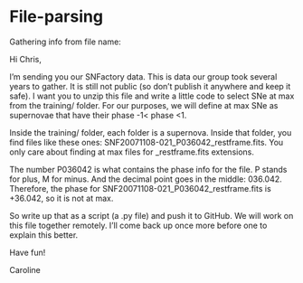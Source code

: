 # File-parsing

Gathering info from file name:

Hi Chris,

I’m sending you our SNFactory data. This is data our group took several years to gather. It is still not public (so don’t publish it anywhere and keep it safe). I want you to unzip this file and write a little code to select SNe at max from the training/ folder. For our purposes, we will define at max SNe as supernovae that have their phase -1< phase <1.

Inside the training/ folder, each folder is a supernova. Inside that folder, you find files like these ones: SNF20071108-021_P036042_restframe.fits. You only care about finding at max files for _restframe.fits extensions.

The number P036042 is what contains the phase info for the file. P stands for plus, M for minus. And the decimal point goes in the middle: 036.042. Therefore, the phase for SNF20071108-021_P036042_restframe.fits is +36.042, so it is not at max.

So write up that as a script (a .py file) and push it to GitHub. We will work on this file together remotely. I’ll come back up once more before one to explain this better.

Have fun!

Caroline

